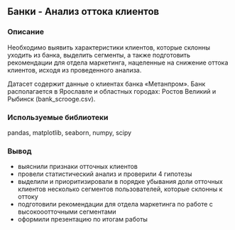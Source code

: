 ## Банки - Анализ оттока клиентов

### Описание
Необходимо выявить характеристики клиентов, которые склонны уходить из банка, выделить сегменты, а также подготовить рекомендации для отдела маркетинга, нацеленные на снижение оттока клиентов, исходя из проведенного анализа.

Датасет содержит данные о клиентах банка «Метанпром». Банк располагается в Ярославле и областных городах: Ростов Великий и Рыбинск (bank_scrooge.csv).

### Используемые библиотеки
pandas, matplotlib, seaborn, numpy, scipy

### Вывод
- выяснили признаки отточных клиентов
- провели статистический анализ и проверили 4 гипотезы
- выделили и приоритизировали в порядке убывания доли отточных клиентов несколько сегментов пользователей, которые склонны к оттоку
- подготовили рекомендации для отдела маркетинга по работе с высокооотточными сегментами
- оформили презентацию по итогам работы
